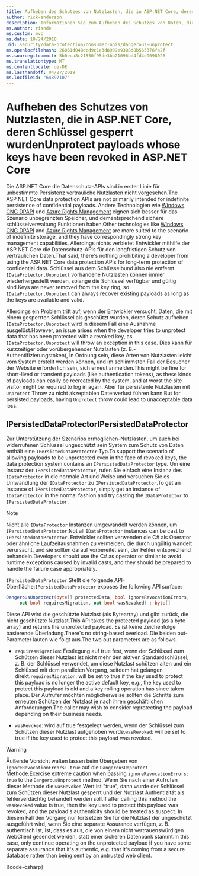```yaml
---
title: Aufheben des Schutzes von Nutzlasten, die in ASP.NET Core, deren Schlüssel gesperrt wurden
author: rick-anderson
description: Informationen Sie zum Aufheben des Schutzes von Daten, die mit den Schlüsseln, die seit, in einer ASP.NET Core-app gesperrt wurden geschützt.
ms.author: riande
ms.custom: mvc
ms.date: 10/24/2018
uid: security/data-protection/consumer-apis/dangerous-unprotect
ms.openlocfilehash: 26061d048dcd9c1e3d8909e9388d8b565376fa2f
ms.sourcegitcommit: 5b0eca8c21550f95de3bb21096bd4fd4d9098026
ms.translationtype: MT
ms.contentlocale: de-DE
ms.lasthandoff: 04/27/2019
ms.locfileid: "64897107"
---
```

# <a name="unprotect-payloads-whose-keys-have-been-revoked-in-aspnet-core"></a><span data-ttu-id="8a6c8-103">Aufheben des Schutzes von Nutzlasten, die in ASP.NET Core, deren Schlüssel gesperrt wurden</span><span class="sxs-lookup"><span data-stu-id="8a6c8-103">Unprotect payloads whose keys have been revoked in ASP.NET Core</span></span>

<a name="data-protection-consumer-apis-dangerous-unprotect"></a>

<span data-ttu-id="8a6c8-104">Die ASP.NET Core die Datenschutz-APIs sind in erster Linie für unbestimmte Persistenz vertrauliche Nutzlasten nicht vorgesehen.</span><span class="sxs-lookup"><span data-stu-id="8a6c8-104">The ASP.NET Core data protection APIs are not primarily intended for indefinite persistence of confidential payloads.</span></span> <span data-ttu-id="8a6c8-105">Andere Technologien wie [Windows CNG DPAPI](https://msdn.microsoft.com/library/windows/desktop/hh706794%28v=vs.85%29.aspx) und [Azure Rights Management](/rights-management/) eignen sich besser für das Szenario unbegrenzten Speicher, und dementsprechend sichere schlüsselverwaltung Funktionen haben.</span><span class="sxs-lookup"><span data-stu-id="8a6c8-105">Other technologies like [Windows CNG DPAPI](https://msdn.microsoft.com/library/windows/desktop/hh706794%28v=vs.85%29.aspx) and [Azure Rights Management](/rights-management/) are more suited to the scenario of indefinite storage, and they have correspondingly strong key management capabilities.</span></span> <span data-ttu-id="8a6c8-106">Allerdings nichts verbietet Entwickler mithilfe der ASP.NET Core die Datenschutz-APIs für den langfristigen Schutz von vertraulichen Daten.</span><span class="sxs-lookup"><span data-stu-id="8a6c8-106">That said, there's nothing prohibiting a developer from using the ASP.NET Core data protection APIs for long-term protection of confidential data.</span></span> <span data-ttu-id="8a6c8-107">Schlüssel aus dem Schlüsselbund also nie entfernt `IDataProtector.Unprotect` vorhandene Nutzlasten können immer wiederhergestellt werden, solange die Schlüssel verfügbar und gültig sind.</span><span class="sxs-lookup"><span data-stu-id="8a6c8-107">Keys are never removed from the key ring, so `IDataProtector.Unprotect` can always recover existing payloads as long as the keys are available and valid.</span></span>

<span data-ttu-id="8a6c8-108">Allerdings ein Problem tritt auf, wenn der Entwickler versucht, Daten, die mit einem gesperrten Schlüssel als geschützt wurden, deren Schutz aufheben `IDataProtector.Unprotect` wird in diesem Fall eine Ausnahme ausgelöst.</span><span class="sxs-lookup"><span data-stu-id="8a6c8-108">However, an issue arises when the developer tries to unprotect data that has been protected with a revoked key, as `IDataProtector.Unprotect` will throw an exception in this case.</span></span> <span data-ttu-id="8a6c8-109">Dies kann für kurzzeitiger oder vorübergehender Nutzlasten (z. B.-Authentifizierungstoken), in Ordnung sein, diese Arten von Nutzlasten leicht vom System erstellt werden können, und im schlimmsten Fall der Besucher der Website erforderlich sein, sich erneut anmelden.</span><span class="sxs-lookup"><span data-stu-id="8a6c8-109">This might be fine for short-lived or transient payloads (like authentication tokens), as these kinds of payloads can easily be recreated by the system, and at worst the site visitor might be required to log in again.</span></span> <span data-ttu-id="8a6c8-110">Aber für persistente Nutzlasten mit `Unprotect` Throw zu nicht akzeptablen Datenverlust führen kann.</span><span class="sxs-lookup"><span data-stu-id="8a6c8-110">But for persisted payloads, having `Unprotect` throw could lead to unacceptable data loss.</span></span>

## <a name="ipersisteddataprotector"></a><span data-ttu-id="8a6c8-111">IPersistedDataProtector</span><span class="sxs-lookup"><span data-stu-id="8a6c8-111">IPersistedDataProtector</span></span>

<span data-ttu-id="8a6c8-112">Zur Unterstützung der Szenarios ermöglichen-Nutzlasten, um auch bei widerrufenen Schlüssel ungeschützt sein System zum Schutz von Daten enthält eine `IPersistedDataProtector` Typ.</span><span class="sxs-lookup"><span data-stu-id="8a6c8-112">To support the scenario of allowing payloads to be unprotected even in the face of revoked keys, the data protection system contains an `IPersistedDataProtector` type.</span></span> <span data-ttu-id="8a6c8-113">Um eine Instanz der `IPersistedDataProtector`, rufen Sie einfach eine Instanz des `IDataProtector` in die normale Art und Weise und versuchen Sie es Umwandlung der `IDataProtector` zu `IPersistedDataProtector`.</span><span class="sxs-lookup"><span data-stu-id="8a6c8-113">To get an instance of `IPersistedDataProtector`, simply get an instance of `IDataProtector` in the normal fashion and try casting the `IDataProtector` to `IPersistedDataProtector`.</span></span>

> [!NOTE]
> <span data-ttu-id="8a6c8-114">Nicht alle `IDataProtector` Instanzen umgewandelt werden können, um `IPersistedDataProtector`.</span><span class="sxs-lookup"><span data-stu-id="8a6c8-114">Not all `IDataProtector` instances can be cast to `IPersistedDataProtector`.</span></span> <span data-ttu-id="8a6c8-115">Entwickler sollten verwenden die C# als Operator oder ähnliche Laufzeitausnahmen zu vermeiden, die durch ungültig wandelt verursacht, und sie sollten darauf vorbereitet sein, der Fehler entsprechend behandeln.</span><span class="sxs-lookup"><span data-stu-id="8a6c8-115">Developers should use the C# as operator or similar to avoid runtime exceptions caused by invalid casts, and they should be prepared to handle the failure case appropriately.</span></span>

<span data-ttu-id="8a6c8-116">`IPersistedDataProtector` Stellt die folgende API-Oberfläche:</span><span class="sxs-lookup"><span data-stu-id="8a6c8-116">`IPersistedDataProtector` exposes the following API surface:</span></span>

```csharp
DangerousUnprotect(byte[] protectedData, bool ignoreRevocationErrors,
     out bool requiresMigration, out bool wasRevoked) : byte[]
```

<span data-ttu-id="8a6c8-117">Diese API wird die geschützte Nutzlast (als Bytearray) und gibt zurück, die nicht geschützte Nutzlast.</span><span class="sxs-lookup"><span data-stu-id="8a6c8-117">This API takes the protected payload (as a byte array) and returns the unprotected payload.</span></span> <span data-ttu-id="8a6c8-118">Es ist keine Zeichenfolge basierende Überladung.</span><span class="sxs-lookup"><span data-stu-id="8a6c8-118">There's no string-based overload.</span></span> <span data-ttu-id="8a6c8-119">Die beiden out-Parameter lauten wie folgt aus.</span><span class="sxs-lookup"><span data-stu-id="8a6c8-119">The two out parameters are as follows.</span></span>

* <span data-ttu-id="8a6c8-120">`requiresMigration`: Festlegung auf true fest, wenn der Schlüssel zum Schützen dieser Nutzlast ist nicht mehr den aktiven Standardschlüssel, z. B. der Schlüssel verwendet, um diese Nutzlast schützen alten und ein Schlüssel mit dem parallelen Vorgang, seitdem hat gelangen direkt.</span><span class="sxs-lookup"><span data-stu-id="8a6c8-120">`requiresMigration`: will be set to true if the key used to protect this payload is no longer the active default key, e.g., the key used to protect this payload is old and a key rolling operation has since taken place.</span></span> <span data-ttu-id="8a6c8-121">Der Aufrufer möchten möglicherweise sollten die Schritte zum erneuten Schützen der Nutzlast je nach ihren geschäftlichen Anforderungen.</span><span class="sxs-lookup"><span data-stu-id="8a6c8-121">The caller may wish to consider reprotecting the payload depending on their business needs.</span></span>

* <span data-ttu-id="8a6c8-122">`wasRevoked`: wird auf true festgelegt werden, wenn der Schlüssel zum Schützen dieser Nutzlast aufgehoben wurde.</span><span class="sxs-lookup"><span data-stu-id="8a6c8-122">`wasRevoked`: will be set to true if the key used to protect this payload was revoked.</span></span>

>[!WARNING]
> <span data-ttu-id="8a6c8-123">Äußerste Vorsicht walten lassen beim Übergeben von `ignoreRevocationErrors: true` auf die `DangerousUnprotect` Methode.</span><span class="sxs-lookup"><span data-stu-id="8a6c8-123">Exercise extreme caution when passing `ignoreRevocationErrors: true` to the `DangerousUnprotect` method.</span></span> <span data-ttu-id="8a6c8-124">Wenn Sie nach einer Aufrufen dieser Methode die `wasRevoked` Wert ist "true", dann wurde der Schlüssel zum Schützen dieser Nutzlast gesperrt und der Nutzlast Authentizität als fehlerverdächtig behandelt werden soll.</span><span class="sxs-lookup"><span data-stu-id="8a6c8-124">If after calling this method the `wasRevoked` value is true, then the key used to protect this payload was revoked, and the payload's authenticity should be treated as suspect.</span></span> <span data-ttu-id="8a6c8-125">In diesem Fall den Vorgang nur fortsetzen Sie für die Nutzlast der ungeschützt ausgeführt wird, wenn Sie eine separate Assurance verfügen, z. B. authentisch ist, ist, dass es aus, die von einem nicht vertrauenswürdigen WebClient gesendet werden, statt einer sicheren Datenbank stammt.</span><span class="sxs-lookup"><span data-stu-id="8a6c8-125">In this case, only continue operating on the unprotected payload if you have some separate assurance that it's authentic, e.g. that it's coming from a secure database rather than being sent by an untrusted web client.</span></span>

[!code-csharp[](dangerous-unprotect/samples/dangerous-unprotect.cs)]
